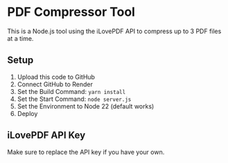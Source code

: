 # PDF Compressor Tool

This is a Node.js tool using the iLovePDF API to compress up to 3 PDF files at a time.

## Setup

1. Upload this code to GitHub
2. Connect GitHub to Render
3. Set the Build Command: `yarn install`
4. Set the Start Command: `node server.js`
5. Set the Environment to Node 22 (default works)
6. Deploy

## iLovePDF API Key

Make sure to replace the API key if you have your own.